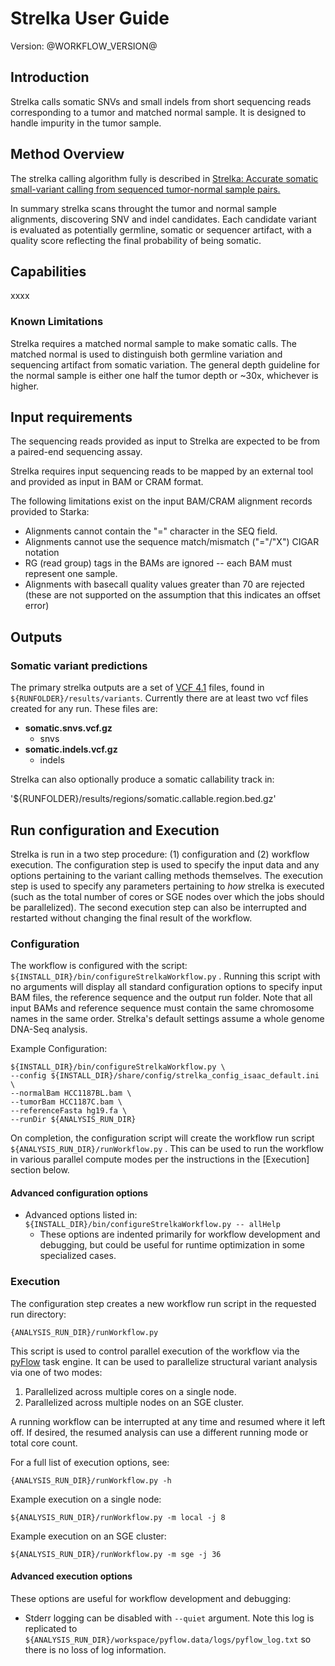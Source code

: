 <link rel='stylesheet' href='userGuide.css' />

Strelka User Guide
==================

Version: @WORKFLOW_VERSION@

<script src="tableOfContents.js"></script>

## Introduction

Strelka calls somatic SNVs and small indels from short sequencing reads corresponding to
a tumor and matched normal sample. It is designed to handle impurity in the tumor sample.

## Method Overview

The strelka calling algorithm fully is described in
[Strelka: Accurate somatic small-variant calling from sequenced tumor-normal sample pairs.][3]

In summary strelka scans throught the tumor and normal sample alignments, discovering SNV
and indel candidates. Each candidate variant is evaluated as potentially germline, somatic or
sequencer artifact, with a quality score reflecting the final probability of being somatic.

## Capabilities

xxxx

### Known Limitations

Strelka requires a matched normal sample to make somatic calls. The matched
normal is used to distinguish both germline variation and sequencing artifact from
somatic variation. The general depth guideline for the normal sample is either
one half the tumor depth or ~30x, whichever is higher.

## Input requirements

The sequencing reads provided as input to Strelka are expected to be from a
paired-end sequencing assay.

Strelka requires input sequencing reads to be mapped by an external tool and
provided as input in BAM or CRAM format.

The following limitations exist on the input BAM/CRAM alignment records provided
to Starka:

* Alignments cannot contain the "=" character in the SEQ field.
* Alignments cannot use the sequence match/mismatch ("="/"X") CIGAR notation
* RG (read group) tags in the BAMs are ignored -- each BAM must represent one
  sample.
* Alignments with basecall quality values greater than 70 are rejected (these
  are not supported on the assumption that this indicates an offset error)

## Outputs

### Somatic variant predictions

The primary strelka outputs are a set of [VCF 4.1][1] files, found in
`${RUNFOLDER}/results/variants`. Currently there are at least two vcf files
created for any run. These files are:

* __somatic.snvs.vcf.gz__
    * snvs
* __somatic.indels.vcf.gz__
    * indels
    
Strelka can also optionally produce a somatic callability track in:

'${RUNFOLDER}/results/regions/somatic.callable.region.bed.gz'

## Run configuration and Execution

Strelka is run in a two step procedure: (1) configuration and (2) workflow
execution. The configuration step is used to specify the input data and any
options pertaining to the variant calling methods themselves. The execution
step is used to specify any parameters pertaining to _how_ strelka is executed
(such as the total number of cores or SGE nodes over which the jobs should be
parallelized). The second execution step can also be interrupted and restarted
without changing the final result of the workflow.

### Configuration

The workflow is configured with the script: `${INSTALL_DIR}/bin/configureStrelkaWorkflow.py`
. Running this script with no arguments will display all standard configuration
options to specify input BAM files, the reference sequence and the output run folder.
Note that all input BAMs and reference sequence must contain the same chromosome names
in the same order. Strelka's default settings assume a whole genome DNA-Seq analysis.

Example Configuration:

    ${INSTALL_DIR}/bin/configureStrelkaWorkflow.py \
    --config ${INSTALL_DIR}/share/config/strelka_config_isaac_default.ini \
    --normalBam HCC1187BL.bam \
    --tumorBam HCC1187C.bam \
    --referenceFasta hg19.fa \
    --runDir ${ANALYSIS_RUN_DIR}

On completion, the configuration script will create the workflow run script `${ANALYSIS_RUN_DIR}/runWorkflow.py`
. This can be used to run the workflow in various parallel compute modes per the
instructions in the [Execution] section below.

#### Advanced configuration options

* Advanced options listed in: `${INSTALL_DIR}/bin/configureStrelkaWorkflow.py -- allHelp`
    * These options are indented primarily for workflow development and
      debugging, but could be useful for runtime optimization in some specialized
      cases.

### Execution

The configuration step creates a new workflow run script in the requested run directory:

`{ANALYSIS_RUN_DIR}/runWorkflow.py`

This script is used to control parallel execution of the workflow via the [pyFlow][2]
task engine. It can be used to parallelize structural variant analysis via one
of two modes:

1. Parallelized across multiple cores on a single node.
2. Parallelized across multiple nodes on an SGE cluster.

A running workflow can be interrupted at any time and resumed where it left
off. If desired, the resumed analysis can use a different running mode or total
core count.

For a full list of execution options, see:

`{ANALYSIS_RUN_DIR}/runWorkflow.py -h`

Example execution on a single node:

`${ANALYSIS_RUN_DIR}/runWorkflow.py -m local -j 8`

Example execution on an SGE cluster:

`${ANALYSIS_RUN_DIR}/runWorkflow.py -m sge -j 36`

#### Advanced execution options

These options are useful for workflow development and debugging:

* Stderr logging can be disabled with `--quiet` argument. Note this log is
  replicated to `${ANALYSIS_RUN_DIR}/workspace/pyflow.data/logs/pyflow_log.txt`
  so there is no loss of log information.

[1]: http://www.1000genomes.org/wiki/Analysis/Variant%20Call%20Format/vcf-variant-call-format-version-41
[2]: http://ctsa.github.io/pyflow/
[3]: http://bioinformatics.oxfordjournals.org/content/28/14/1811
